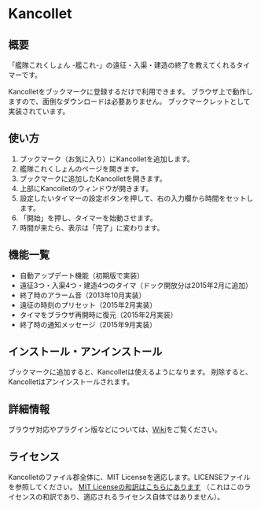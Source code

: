 Kancollet
==============
## 概要
「艦隊これくしょん -艦これ-」の遠征・入渠・建造の終了を教えてくれるタイマーです。

Kancolletをブックマークに登録するだけで利用できます。
ブラウザ上で動作しますので、面倒なダウンロードは必要ありません。
ブックマークレットとして実装されています。

## 使い方
1. ブックマーク（お気に入り）にKancolletを追加します。
2. 艦隊これくしょんのページを開きます。
3. ブックマークに追加したKancolletを開きます。
4. 上部にKancolletのウィンドウが開きます。
5. 設定したいタイマーの設定ボタンを押して、右の入力欄から時間をセットします。
6. 「開始」を押し、タイマーを始動させます。
7. 時間が来たら、表示は「完了」に変わります。

## 機能一覧
* 自動アップデート機能（初期版で実装）
* 遠征3つ・入渠4つ・建造4つのタイマ（ドック開放分は2015年2月に追加）
* 終了時のアラーム音（2013年10月実装）
* 遠征の時刻のプリセット（2015年2月実装）
* タイマをブラウザ再開時に復元（2015年2月実装）
* 終了時の通知メッセージ（2015年9月実装）

## インストール・アンインストール
ブックマークに追加すると、Kancolletは使えるようになります。
削除すると、Kancolletはアンインストールされます。

## 詳細情報
ブラウザ対応やプラグイン版などについては、[Wiki](https://github.com/syusui-s/kancollet/wiki)をご覧ください。

## ライセンス
Kancolletのファイル郡全体に、MIT Licenseを適応します。LICENSEファイルを参照してください。
[MIT Licenseの和訳はこちらにあります](http://sourceforge.jp/projects/opensource/wiki/licenses%2FMIT_license)
（これはこのライセンスの和訳であり、適応されるライセンス自体ではありません）。
